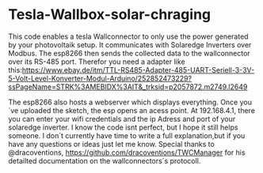 # Tesla-Wallbox-solar-chraging
This code enables a tesla Wallconnector to only use the power generated by your photovoltaik setup.
It communicates with Solaredge Inverters over Modbus.
The esp8266 then sends the collected data to the wallconnector over its RS-485 port.
Therefor you need a adapter like this:https://www.ebay.de/itm/TTL-RS485-Adapter-485-UART-Seriell-3-3V-5-Volt-Level-Konverter-Modul-Arduino/252852473229?ssPageName=STRK%3AMEBIDX%3AIT&_trksid=p2057872.m2749.l2649

The esp8266 also hosts a webserver which displays everything.
Once you´ve uploaded the sketch, the esp opens an acess point.
At 192.168.4.1, there you can enter your wifi credentials and the ip Adress and port of your solaredge inverter.
I know the code isnt perfect, but I hope it still helps someone.
I don´t currently have time to write a full explanation,but if you have any questions or ideas just let me know.
Special thanks to @dracoventions, https://github.com/dracoventions/TWCManager
for his detailted documentation on the wallconnectors´s protocoll.

